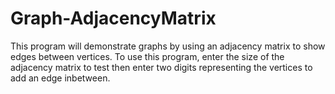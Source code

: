 # Graph-AdjacencyMatrix
This program will demonstrate graphs by using an adjacency matrix to show edges between vertices.
 To use this program, enter the size of the adjacency matrix to test
 then enter two digits representing the vertices to add an edge inbetween.
